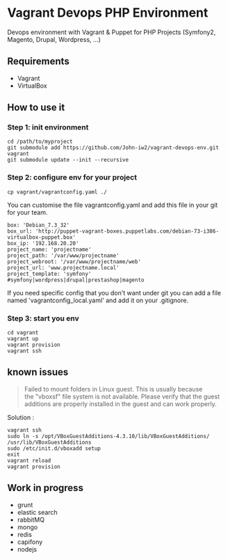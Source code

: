 # Vagrant Devops PHP Environment

Devops environment with Vagrant & Puppet for PHP Projects (Symfony2, Magento, Drupal, Wordpress, ...)

## Requirements
- Vagrant
- VirtualBox

## How to use it

### Step 1: init environment

````
cd /path/to/myproject 
git submodule add https://github.com/John-iw2/vagrant-devops-env.git vagrant
git submodule update --init --recursive
````

### Step 2: configure env for your project
````
cp vagrant/vagrantconfig.yaml ./
````
You can customise the file vagrantconfig.yaml and add this file in your git for your team.

````
box: 'Debian_7.3_32'
box_url: 'http://puppet-vagrant-boxes.puppetlabs.com/debian-73-i386-virtualbox-puppet.box'
box_ip: '192.168.20.20'
project_name: 'projectname'
project_path: '/var/www/projectname'
project_webroot: '/var/www/projectname/web'
project_url: 'www.projectname.local'
project_template: 'symfony' #symfony|wordpress|drupal|prestashop|magento
````
If you need specific config that you don't want under git you can add a file named 'vagrantconfig_local.yaml' and add it on your .gitignore.

### Step 3: start you env

````
cd vagrant
vagrant up
vagrant provision
vagrant ssh
````
## known issues


>Failed to mount folders in Linux guest. This is usually because  
the "vboxsf" file system is not available. Please verify that
the guest additions are properly installed in the guest and
can work properly.

Solution :

````
vagrant ssh
sudo ln -s /opt/VBoxGuestAdditions-4.3.10/lib/VBoxGuestAdditions/ /usr/lib/VBoxGuestAdditions
sudo /etc/init.d/vboxadd setup
exit
vagrant reload
vagrant provision
````

## Work in progress
* grunt
* elastic search
* rabbitMQ
* mongo
* redis
* capifony
* nodejs